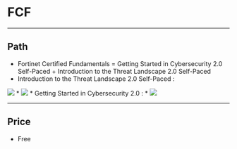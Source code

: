 # FCF

---

## Path
* Fortinet Certified Fundamentals = Getting Started in Cybersecurity 2.0 Self-Paced + Introduction to the Threat Landscape 2.0 Self-Paced
* Introduction to the Threat Landscape 2.0 Self-Paced :
<img src="https://i.imgur.com/Bug7whO.png">
* <img src="https://i.imgur.com/phb8jrw.png">
* Getting Started in Cybersecurity 2.0 :
* <img src="https://i.imgur.com/momAwOR.png">

---

## Price
* Free
